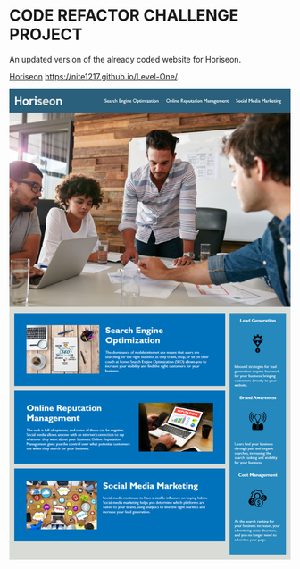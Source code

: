 # CODE REFACTOR CHALLENGE PROJECT
An updated version of the already coded website for Horiseon.

 [Horiseon](https://nite1217.github.io/Level-One/.)
 https://nite1217.github.io/Level-One/. 

 <img src="./assets/images/Horiseon-img.png" alt="screenshot of website"/>